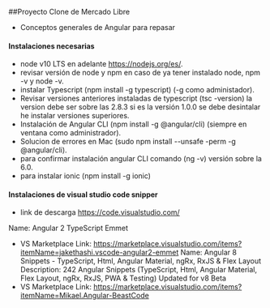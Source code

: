 ##Proyecto Clone de Mercado Libre
- Conceptos generales de Angular para repasar
#### Instalaciones necesarias
- node v10 LTS en adelante https://nodejs.org/es/.
- revisar versión de node y npm en caso de ya tener instalado node, npm -v y node -v.
- instalar Typescript  (npm install -g typescript)  (-g como administador).
- Revisar versiones anteriores instaladas de typescript (tsc -version) la version debe ser sobre las 2.8.3 si es la versión 1.0.0 se debe desintalar he instalar versiones superiores.
- Instalación de Angular CLI (npm install -g @angular/cli) (siempre en ventana como administrador).
- Solucion de errores en Mac (sudo npm install --unsafe -perm -g @angular/cli).
- para confirmar instalación angular CLI comando (ng -v) versión sobre la 6.0. 
- para instalar ionic (npm install -g ionic)

#### Instalaciones de visual studio code snipper
- link de descarga https://code.visualstudio.com/

Name: Angular 2 TypeScript Emmet
* VS Marketplace Link: https://marketplace.visualstudio.com/items?itemName=jakethashi.vscode-angular2-emmet
Name: Angular 8 Snippets - TypeScript, Html, Angular Material, ngRx, RxJS & Flex Layout
Description: 242 Angular Snippets (TypeScript, Html, Angular Material, Flex Layout, ngRx, RxJS, PWA & Testing) Updated for v8 Beta
* VS Marketplace Link: https://marketplace.visualstudio.com/items?itemName=Mikael.Angular-BeastCode
